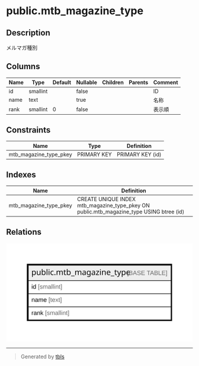 # public.mtb_magazine_type

## Description

メルマガ種別

## Columns

| Name | Type | Default | Nullable | Children | Parents | Comment |
| ---- | ---- | ------- | -------- | -------- | ------- | ------- |
| id | smallint |  | false |  |  | ID |
| name | text |  | true |  |  | 名称 |
| rank | smallint | 0 | false |  |  | 表示順 |

## Constraints

| Name | Type | Definition |
| ---- | ---- | ---------- |
| mtb_magazine_type_pkey | PRIMARY KEY | PRIMARY KEY (id) |

## Indexes

| Name | Definition |
| ---- | ---------- |
| mtb_magazine_type_pkey | CREATE UNIQUE INDEX mtb_magazine_type_pkey ON public.mtb_magazine_type USING btree (id) |

## Relations

![er](public.mtb_magazine_type.svg)

---

> Generated by [tbls](https://github.com/k1LoW/tbls)
